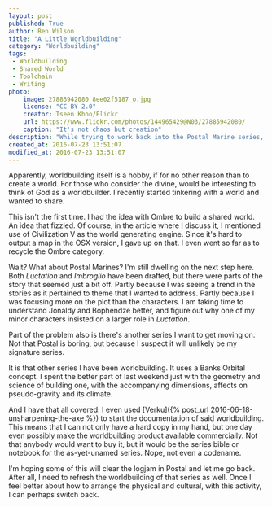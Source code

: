 ```yaml
---
layout: post
published: True
author: Ben Wilson
title: "A Little Worldbuilding"
category: "Worldbuilding"
tags:
 - Worldbuilding
 - Shared World
 - Toolchain
 - Writing
photo:
    image: 27885942080_8ee02f5187_o.jpg
    license: "CC BY 2.0"
    creator: Tseen Khoo/Flickr
    url: https://www.flickr.com/photos/144965429@N03/27885942080/
    caption: "It's not chaos but creation"
description: "While trying to work back into the Postal Marine series, Ben takes a turn at worldbuilding."
created_at: 2016-07-23 13:51:07
modified_at: 2016-07-23 13:51:07
---
```


Apparently, worldbuilding itself is a hobby, if for no other reason than to create a world. For those who consider the divine, would be interesting to think of God as a worldbuilder. I recently started tinkering with a world and wanted to share.

<!-- more -->

This isn't the first time. I had the idea with Ombre to build a shared world. An idea that fizzled. Of course, in the article where I discuss it, I mentioned use of Civilization V as the world generating engine. Since it's hard to output a map in the OSX version, I gave up on that. I even went so far as to recycle the Ombre category.

Wait? What about Postal Marines? I'm still dwelling on the next step here. Both *Luctation* and *Imbroglio* have been drafted, but there were parts of the story that seemed just a bit off. Partly because I was seeing a trend in the stories as it pertained to theme that I wanted to address. Partly because I was focusing more on the plot than the characters. I am taking time to understand Jonaldy and Bophendze better, and figure out why one of my minor characters insisted on a larger role in *Luctation*.

Part of the problem also is there's another series I want to get moving on. Not that Postal is boring, but because I suspect it will unlikely be my signature series.

It is that other series I have been worldbuilding. It uses a Banks Orbital concept. I spent the better part of last weekend just with the geometry and science of building one, with the accompanying dimensions, affects on pseudo-gravity and its climate.

And I have that all covered. I even used [Verku]({% post_url 2016-06-18-unsharpening-the-axe %}) to start the documentation of said worldbuilding. This means that I can not only have a hard copy in my hand, but one day even possibly make the worldbuilding product available commercially. Not that anybody would want to buy it, but it would be the series bible or notebook for the as-yet-unamed series. Nope, not even a codename.

I'm hoping some of this will clear the logjam in Postal and let me go back. After all, I need to refresh the worldbuilding of that series as well. Once I feel better about how to arrange the physical and cultural, with this activity, I can perhaps switch back.
